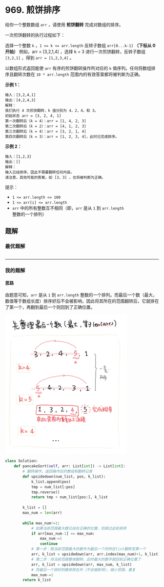 # 969. 煎饼排序

给你一个整数数组 `arr` ，请使用 **煎饼翻转** 完成对数组的排序。

一次煎饼翻转的执行过程如下：

选择一个整数 `k` ，`1 <= k <= arr.length`
反转子数组 `arr[0...k-1]` **（下标从 0 开始）**
例如，arr = [3,2,1,4] ，选择 k = 3 进行一次煎饼翻转，反转子数组 `[3,2,1]` ，得到 `arr = [1,2,3,4]` 。

以数组形式返回能使 `arr` 有序的煎饼翻转操作所对应的 `k` 值序列。任何将数组排序且翻转次数在 `10 * arr.length` 范围内的有效答案都将被判断为正确。



**示例 1：**
```
输入：[3,2,4,1]
输出：[4,2,4,3]
解释：
我们执行 4 次煎饼翻转，k 值分别为 4，2，4，和 3。
初始状态 arr = [3, 2, 4, 1]
第一次翻转后（k = 4）：arr = [1, 4, 2, 3]
第二次翻转后（k = 2）：arr = [4, 1, 2, 3]
第三次翻转后（k = 4）：arr = [3, 2, 1, 4]
第四次翻转后（k = 3）：arr = [1, 2, 3, 4]，此时已完成排序。 
```

**示例 2：**

```
输入：[1,2,3]
输出：[]
解释：
输入已经排序，因此不需要翻转任何内容。
请注意，其他可能的答案，如 [3，3] ，也将被判断为正确。
```

提示：

- `1 <= arr.length <= 100`
- `1 <= arr[i] <= arr.length`
- `arr` 中的所有整数互不相同（即，`arr` 是从 `1` 到 `arr.length` 整数的一个排列）

## 题解

### 最优题解

```python


```
---

### 我的题解
#### 思路
由题意可知，`arr` 是从 `1` 到 `arr.length` 整数的一个排列。而最后一个数（最大，数值等于数组长度）排序好后不会被影响，因此将其所在的范围翻转后，它就排在了第一个，再翻到最后一个则回到了正确位置。


<img src="../../../document_source/solution.969.PNG" width = "400" alt="" align=center />



```python
class Solution:
    def pancakeSort(self, arr: List[int]) -> List[int]:
        # 翻转操作，返回操作后的数组和翻转记录
        def upsidedown(num_list, pos, k_list):
            k_list.append(pos)
            tmp = num_list[:pos]
            tmp.reverse()
            return tmp + num_list[pos:], k_list

        k_list = []
        max_num = len(arr)

        while max_num!=1:
            # 如果当前范围最大数已经在正确的位置，则跳过此轮排序
            if arr[max_num-1] == max_num:
                max_num-=1
                continue
            # 第一步：取当前范围最大的数作为最后一个的所在list翻转至第一个
            arr, k_list = upsidedown(arr, arr.index(max_num)+1, k_list)
            # 第二步：将当前范围整体翻转，此时最大的数字就回到正确位置了
            arr, k_list = upsidedown(arr, max_num, k_list)
            # 将最后一个排好的数排除在外（不会被影响），缩小范围，重复
            max_num-=1
        return k_list

```
